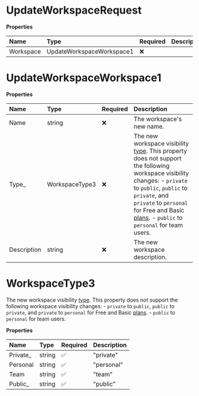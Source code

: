 # UpdateWorkspaceRequest

**Properties**

| Name      | Type                      | Required | Description |
| :-------- | :------------------------ | :------- | :---------- |
| Workspace | UpdateWorkspaceWorkspace1 | ❌       |             |

# UpdateWorkspaceWorkspace1

**Properties**

| Name        | Type           | Required | Description                                                                                                                                                                                                                                                                                                                                                                                                                        |
| :---------- | :------------- | :------- | :--------------------------------------------------------------------------------------------------------------------------------------------------------------------------------------------------------------------------------------------------------------------------------------------------------------------------------------------------------------------------------------------------------------------------------- |
| Name        | string         | ❌       | The workspace's new name.                                                                                                                                                                                                                                                                                                                                                                                                          |
| Type\_      | WorkspaceType3 | ❌       | The new workspace visibility [type](https://learning.postman.com/docs/collaborating-in-postman/using-workspaces/managing-workspaces/#changing-workspace-visibility). This property does not support the following workspace visibility changes: - `private` to `public`, `public` to `private`, and `private` to `personal` for Free and Basic [plans](https://www.postman.com/pricing/). - `public` to `personal` for team users. |
| Description | string         | ❌       | The new workspace description.                                                                                                                                                                                                                                                                                                                                                                                                     |

# WorkspaceType3

The new workspace visibility [type](https://learning.postman.com/docs/collaborating-in-postman/using-workspaces/managing-workspaces/#changing-workspace-visibility). This property does not support the following workspace visibility changes: - `private` to `public`, `public` to `private`, and `private` to `personal` for Free and Basic [plans](https://www.postman.com/pricing/). - `public` to `personal` for team users.

**Properties**

| Name      | Type   | Required | Description |
| :-------- | :----- | :------- | :---------- |
| Private\_ | string | ✅       | "private"   |
| Personal  | string | ✅       | "personal"  |
| Team      | string | ✅       | "team"      |
| Public\_  | string | ✅       | "public"    |

<!-- This file was generated by liblab | https://liblab.com/ -->

